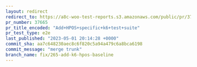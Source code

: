 ```yaml
---
layout: redirect
redirect_to: https://a8c-woo-test-reports.s3.amazonaws.com/public/pr/37665/e2e/index.html
pr_number: 37665
pr_title_encoded: "Add+HPOS+specific+k6+test+suite"
pr_test_type: e2e
last_published: "2023-05-01 20:14:28 +0000"
commit_sha: aa7c648230aec8c6f820c5a94a479c6a8bca6198
commit_message: "merge trunk"
branch_name: fix/265-add-k6-hpos-baseline
---
```

